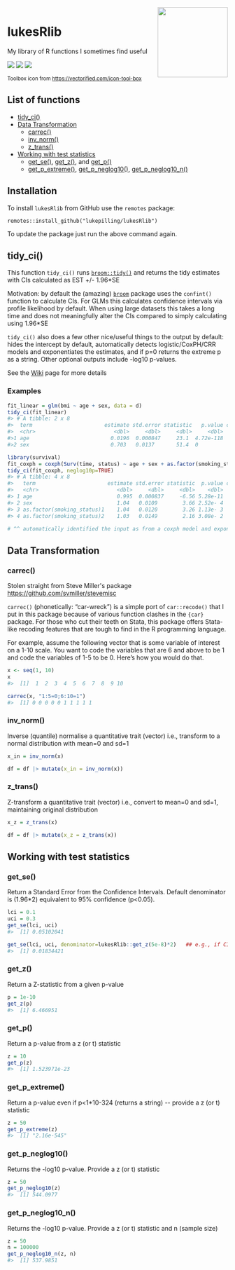 <img align="right" src="https://github.com/lukepilling/lukesRlib/raw/master/lukesRlib.png" width="160" />

# lukesRlib
My library of R functions I sometimes find useful

[![](https://img.shields.io/badge/version-0.1.3-informational.svg)](https://github.com/lukepilling/lukesRlib)
[![](https://img.shields.io/github/last-commit/lukepilling/lukesRlib.svg)](https://github.com/lukepilling/lukesRlib/commits/master)
[![](https://img.shields.io/badge/lifecycle-experimental-9cf.svg)](https://www.tidyverse.org/lifecycle/#experimental)

<sub>Toolbox icon from https://vectorified.com/icon-tool-box</sub>

## List of functions
  - [tidy_ci()](#tidy_ci)
  - [Data Transformation](#data_transformation)
    - [carrec()](#carrec)
    - [inv_norm()](#inv_norm)
    - [z_trans()](#z_trans)
  - [Working with test statistics](#working_with_test_statistics)
    - [get_se()](#get_se), [get_z()](#get_z), and [get_p()](#get_p)
    - [get_p_extreme()](#get_p_extreme), [get_p_neglog10()](#get_p_neglog10), [get_p_neglog10_n()](#get_p_neglog10_n)

## Installation
To install `lukesRlib` from GitHub use the `remotes` package:

`remotes::install_github("lukepilling/lukesRlib")`

To update the package just run the above command again.


## tidy_ci()
This function `tidy_ci()` runs [`broom::tidy()`](https://broom.tidymodels.org/) and returns the tidy estimates with CIs calculated as EST +/- 1.96*SE

Motivation: by default the (amazing) [`broom`](https://broom.tidymodels.org/) package uses the `confint()` function to calculate CIs. For GLMs this calculates confidence intervals via profile likelihood by default. When using large datasets this takes a long time and does not meaningfully alter the CIs compared to simply calculating using 1.96*SE

`tidy_ci()` also does a few other nice/useful things to the output by default: hides the intercept by default, automatically detects logistic/CoxPH/CRR models and exponentiates the estimates, and if p=0 returns the extreme p as a string. Other optional outputs include -log10 p-values.

See the [Wiki]((https://github.com/lukepilling/lukesRlib/wiki/tidy_ci())) page for more details 

### Examples

```R
fit_linear = glm(bmi ~ age + sex, data = d)
tidy_ci(fit_linear)
#> # A tibble: 2 x 8
#>  term                       estimate std.error statistic   p.value conf.low conf.high p.extreme
#>  <chr>                         <dbl>     <dbl>     <dbl>     <dbl>    <dbl>     <dbl> <chr>    
#>1 age                          0.0196  0.000847     23.1  4.72e-118   0.0179    0.0212 NA       
#>2 sex                          0.703   0.0137       51.4  0           0.676     0.729  9.39e-576

library(survival)
fit_coxph = coxph(Surv(time, status) ~ age + sex + as.factor(smoking_status), data = d)
tidy_ci(fit_coxph, neglog10p=TRUE)
#> # A tibble: 4 x 8
#>   term                       estimate std.error statistic  p.value conf.low conf.high neglog10p
#>   <chr>                         <dbl>     <dbl>     <dbl>    <dbl>    <dbl>     <dbl>     <dbl>
#> 1 age                           0.995  0.000837     -6.56 5.28e-11    0.993     0.996     10.3 
#> 2 sex                           1.04   0.0109        3.66 2.52e- 4    1.02      1.06       3.60
#> 3 as.factor(smoking_status)1    1.04   0.0120        3.26 1.13e- 3    1.02      1.06       2.95
#> 4 as.factor(smoking_status)2    1.03   0.0149        2.16 3.08e- 2    1.00      1.06       1.51

# ^^ automatically identified the input as from a coxph model and exponentiated estimate/CIs
```

## Data Transformation

### carrec()

Stolen straight from Steve Miller's package https://github.com/svmiller/stevemisc

`carrec()` (phonetically: “car-wreck”) is a simple port of
`car::recode()` that I put in this package because of various function
clashes in the `{car}` package. For those who cut their teeth on Stata,
this package offers Stata-like recoding features that are tough to find
in the R programming language.

For example, assume the following vector that is some variable of
interest on a 1-10 scale. You want to code the variables that are 6 and
above to be 1 and code the variables of 1-5 to be 0. Here’s how you
would do that.

``` r
x <- seq(1, 10)
x
#>  [1]  1  2  3  4  5  6  7  8  9 10

carrec(x, "1:5=0;6:10=1")
#>  [1] 0 0 0 0 0 1 1 1 1 1
```

### inv_norm()

Inverse (quantile) normalise a quantitative trait (vector) i.e., transform to a normal distribution with mean=0 and sd=1

```r
x_in = inv_norm(x)

df = df |> mutate(x_in = inv_norm(x))
```

### z_trans()

Z-transform a quantitative trait (vector) i.e., convert to mean=0 and sd=1, maintaining original distribution

```r
x_z = z_trans(x)

df = df |> mutate(x_z = z_trans(x))
```

## Working with test statistics

### get_se()

Return a Standard Error from the Confidence Intervals. Default denominator is (1.96*2) equivalent to 95% confidence (p<0.05). 

```r
lci = 0.1
uci = 0.3
get_se(lci, uci)
#>  [1] 0.05102041

get_se(lci, uci, denominator=lukesRlib::get_z(5e-8)*2)   ## e.g., if CIs correspond to a p-value 5*10-8
#>  [1] 0.01834421
```


### get_z()

Return a Z-statistic from a given p-value

```r
p = 1e-10
get_z(p)
#>  [1] 6.466951
```


### get_p()

Return a p-value from a z (or t) statistic

```r
z = 10
get_p(z)
#>  [1] 1.523971e-23
```


### get_p_extreme()

Return a p-value even if p<1*10-324 (returns a string) -- provide a z (or t) statistic

```r
z = 50
get_p_extreme(z)
#>  [1] "2.16e-545"
```


### get_p_neglog10()

Returns the -log10 p-value. Provide a z (or t) statistic

```r
z = 50
get_p_neglog10(z)
#>  [1] 544.0977
```


### get_p_neglog10_n()

Returns the -log10 p-value. Provide a z (or t) statistic and n (sample size)

```r
z = 50
n = 100000
get_p_neglog10_n(z, n)
#>  [1] 537.9851
```

